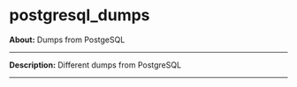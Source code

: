 # postgresql_dumps

**About:** Dumps from PostgeSQL

<hr>

**Description:** Different dumps from PostgreSQL

<hr>
